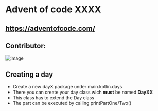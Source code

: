 # Advent of code XXXX

## **https://adventofcode.com/**

## Contributor:
![image](https://img.shields.io/github/followers/Stenz123?label=Stenz123&logo=github[])

## Creating a day
- Create a new dayX package under main.kotlin.days
- There you can create your day class wich **must** be named **DayXX**
- This class has to extend the Day class
- The part can be executed by calling printPartOne/Two()